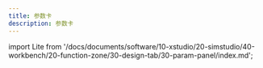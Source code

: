 ```yaml
---
title: 参数卡
description: 参数卡
---
```


import Lite from '/docs/documents/software/10-xstudio/20-simstudio/40-workbench/20-function-zone/30-design-tab/30-param-panel/index.md';

<Lite />
